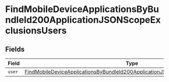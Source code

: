 # FindMobileDeviceApplicationsByBundleId200ApplicationJSONScopeExclusionsUsers


## Fields

| Field                                                                                                                                                                                           | Type                                                                                                                                                                                            | Required                                                                                                                                                                                        | Description                                                                                                                                                                                     |
| ----------------------------------------------------------------------------------------------------------------------------------------------------------------------------------------------- | ----------------------------------------------------------------------------------------------------------------------------------------------------------------------------------------------- | ----------------------------------------------------------------------------------------------------------------------------------------------------------------------------------------------- | ----------------------------------------------------------------------------------------------------------------------------------------------------------------------------------------------- |
| `user`                                                                                                                                                                                          | [FindMobileDeviceApplicationsByBundleId200ApplicationJSONScopeExclusionsUsersUser](../../models/operations/findmobiledeviceapplicationsbybundleid200applicationjsonscopeexclusionsusersuser.md) | :heavy_minus_sign:                                                                                                                                                                              | N/A                                                                                                                                                                                             |